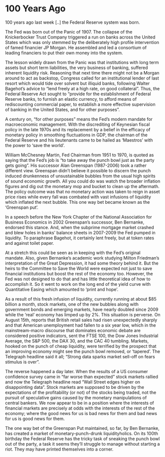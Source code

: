 # 100 Years Ago

100 years ago last week [..] the Federal Reserve system was born.

The Fed was born out of the Panic of 1907. The collapse of the
Knickerbocker Trust Company triggered a run on banks across the United
States which was only stemmed by the deliberately high profile
intervention of famed financier JP Morgan. He assembled and led a
consortium of leading financiers to put their own money into the
system.

The lesson widely drawn from the Panic was that institutions with long
term assets but short term liabilities, the very business of banking,
suffered inherent liquidity risk. Reasoning that next time there might
not be a Morgan around to act as backstop, Congress called for an
institutional lender of last resort which would tide over solvent but
illiquid banks, following Walter Bagehot’s advice to “lend freely at a
high rate, on good collateral”. Thus, the Federal Reserve Act sought
to “provide for the establishment of Federal Reserve banks, to furnish
an elastic currency, to afford means of rediscounting commercial
paper, to establish a more effective supervision of banking in the
United States, and for other purposes”.

A century on, “for other purposes” means the Fed’s modern mandate for
macroeconomic management. With the discrediting of Keynesian fiscal
policy in the late 1970s and its replacement by a belief in the
efficacy of monetary policy in smoothing fluctuations in GDP, the
chairman of the Federal Reserve and his lieutenants came to be hailed
as ‘Maestros’ with the power to ‘save the world’.

William McChesney Martin, Fed Chairman from 1951 to 1970, is quoted as
saying that the Fed’s job is “to take away the punch bowl just as the
party gets going”. His successor Alan Greenspan (1987-2006) took a
rather different view. Greenspan didn’t believe it possible to discern
the punch induced drunkenness of unsustainable bubbles from the usual
high spirits of sound economic growth. All you could do was watch the
broader inflation figures and dig out the monetary mop and bucket to
clean up the aftermath. The policy outcome was that no monetary action
was taken to reign in asset price rises while every fall was combated
with vast infusions of liquidity which inflated the next bubble. This
one way bet became known as the ‘Greenspan put’.

In a speech before the New York Chapter of the National Association
for Business Economics in 2002 Greenspan’s successor, Ben Bernanke,
endorsed this stance. And, when the subprime mortgage market crashed
and blew holes in banks’ balance sheets in 2007-2009 the Fed pumped in
liquidity. To paraphrase Bagehot, it certainly lent freely, but at
token rates and against toilet paper.

At a stretch this could be seen as in keeping with the Fed’s original
mandate. Also, given Bernanke’s academic work studying Milton
Friedman’s interpretation of the Great Depression, it had some theory
behind it. But the heirs to the Committee to Save the World were
expected not just to save financial institutions but boost the rest of
the economy too. However, the Fed was not designed to do that and has
little theoretical idea of how to accomplish it. So it went to work on
the long end of the yield curve with Quantitative Easing which
amounted to ‘print and hope’.

As a result of this fresh infusion of liquidity, currently running at
about $85 billion a month, stock markets, one of the new bubbles along
with government bonds and emerging markets, have nearly doubled since
2009 while the ‘real’ economy has limped up by 2%. This situation is
perverse. On August 15th, reports that British retail sales had risen
unexpectedly sharply and that American unemployment had fallen to a
six year low, which in the mainstream-macro discourse that dominates
economic debate are considered positive indicators, sent the FTSE 100,
the Dow Jones Industrial Average, the S&P 500, the DAX 30, and the CAC
40 tumbling. Markets, hooked on the punch of cheap liquidity, were
terrified by the prospect that an improving economy might see the
punch bowl removed, or ‘tapered’. The Telegraph headline said it all;
“Strong data sparks market sell-off on fears stimulus is over”.

The reverse happened a day later. When the results of a US consumer
confidence survey came in “far worse than expected” stock markets
rallied and now the Telegraph headline read “Wall Street edges higher
on disappointing data”. Stock markets are supposed to be driven by the
expectations of the profitability (or not) of the stocks being traded,
not the pursuit of speculative gains caused by the monetary
manipulations of central bankers. We now appear to be in a position
where the interests of financial markets are precisely at odds with
the interests of the rest of the economy; where the good news for us
is bad news for them and bad news for us is good news for them.

The one way bet of the Greenspan Put maintained, so far, by Ben
Bernanke, has created a market of monetary-punch-drunk
liquidityholics. On its 100th birthday the Federal Reserve has the
tricky task of sneaking the punch bowl out of the party, a task it
seems they’ll struggle to manage without starting a riot. They may
have printed themselves into a corner.













